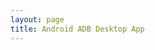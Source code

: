 ```yaml
---
layout: page
title: Android ADB Desktop App
---
```

<script setup>
import AppHome from '@share/components/AppHome.vue'
import code from '@theme/lib/code'

const version = "1.13.0"

const downloads = [
  {
    key: 'windows',
    name: 'Windows',
    ext: '.exe',
    href: `https://release.liriliri.io/aya/AYA-${version}-win-x64.exe`,
  },
  {
    key: 'mac',
    name: 'macOS Apple silicon',
    ext: '.dmg',
    href: `https://release.liriliri.io/aya/AYA-${version}-mac-arm64.dmg `,
  },
  {
    key: 'mac_x64',
    name: 'macOS Intel chip ',
    ext: '.dmg',
    href: `https://release.liriliri.io/aya/AYA-${version}-mac-x64.dmg`,
  },
  {
    key: 'linux',
    name: 'Linux',
    ext: '.AppImage',
    href: `https://release.liriliri.io/aya/AYA-${version}-linux-x86_64.AppImage`,
  }
]

const features = [
  {
    title: 'Screencast',
    desc: 'High-quality, low-latency casting, control with keyboard and mouse, record and capture.',
    image: '/screencast.png',
  },
  {
    title: 'File',
    desc: 'Browse directories, view, upload, and download files.',
    image: '/file.png',
  },
  {
    title: 'Application',
    desc: 'Install/uninstall apps, clear data, start/stop application, and export APKs.',
    image: '/application.png',
  },
  {
    title: 'Process',
    desc: 'View processes in real time and end abnormal ones with one click.',
    image: '/process.png',
  },
  {
    title: 'Performance',
    desc: 'Real-time CPU, memory, and FPS monitoring.',
    image: '/performance.png',
  },
  {
    title: 'Terminal',
    desc: 'ADB shell–like experience with multi-session support.',
    image: '/shell.png',
  },
  {
    title: 'Layout Inspector',
    desc: 'Inspect layout info and save with one click.',
    image: '/layout.png'
  },
  {
    title: 'Screenshot',
    desc: 'One-click screenshots with save and copy.',
    image: '/screencap.png'
  },
  {
    title: 'Logcat',
    desc: 'Graphical logcat with level/tag filters and log export.',
    image: '/logcat.png'
  }
]
</script>

<AppHome 
  title="AYA Android ADB Desktop App" 
  subtitle="AYA is a desktop application for easily controlling android devices, which can be considered as a GUI wrapper for ADB."
  :code="code"
  :version="version"
  :downloads="downloads"
  :features="features"
  :changelogUrl="`https://github.com/liriliri/aya/releases/tag/v${version}`"
/>
